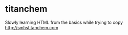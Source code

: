 titanchem
=========

Slowly learning HTML from the basics while trying to copy http://smhstitanchem.com
